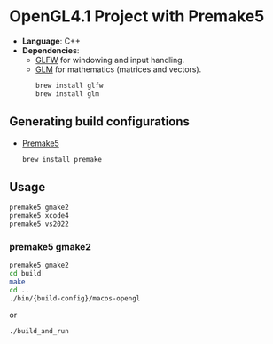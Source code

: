# OpenGL4.1 Project with Premake5

- **Language**: C++
- **Dependencies**:
  - [GLFW](https://www.glfw.org/) for windowing and input handling.
  - [GLM](https://github.com/g-truc/glm) for mathematics (matrices and vectors).
    ```bash
    brew install glfw
    brew install glm
    ```

## **Generating build configurations**

- [Premake5](https://premake.github.io/)
  ```bash
  brew install premake
  ```

## Usage

```bash
premake5 gmake2
premake5 xcode4
premake5 vs2022
```

### premake5 gmake2

```bash
premake5 gmake2
cd build
make
cd ..
./bin/{build-config}/macos-opengl
```

or

```bash
./build_and_run
```
